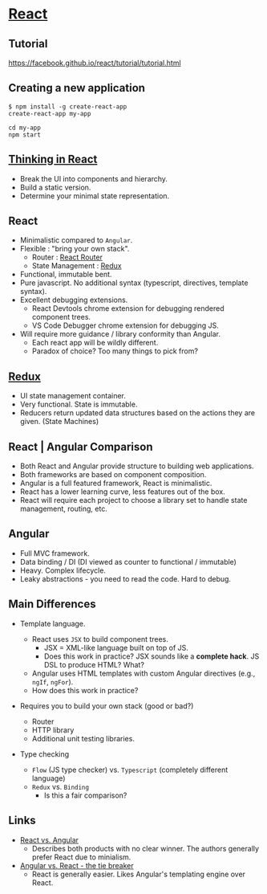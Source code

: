 # [React](https://facebook.github.io/react/)

## Tutorial

https://facebook.github.io/react/tutorial/tutorial.html

## Creating a new application

```
$ npm install -g create-react-app
create-react-app my-app

cd my-app
npm start
```

## [Thinking in React](https://facebook.github.io/react/docs/thinking-in-react.html)

* Break the UI into components and hierarchy.
* Build a static version.
* Determine your minimal state representation.

## React

* Minimalistic compared to `Angular`.
* Flexible : "bring your own stack".
  * Router : [React Router](https://reacttraining.com/react-router/)
  * State Management : [Redux](http://redux.js.org/)
* Functional, immutable bent.
* Pure javascript. No additional syntax (typescript, directives, template syntax).
* Excellent debugging extensions.
    * React Devtools chrome extension for debugging rendered component trees.
    * VS Code Debugger chrome extension for debugging JS.
* Will require more guidance / library conformity than Angular.
    * Each react app will be wildly different.
    * Paradox of choice? Too many things to pick from?

## [Redux](http://redux.js.org/)

* UI state management container.
* Very functional. State is immutable.
* Reducers return updated data structures based on the actions they are given. (State Machines)

## React | Angular Comparison

* Both React and Angular provide structure to building web applications.
* Both frameworks are based on component composition.
* Angular is a full featured framework, React is minimalistic.
* React has a lower learning curve, less features out of the box.
* React will require each project to choose a library set to handle state management, routing, etc.

## Angular

* Full MVC framework.
* Data binding / DI (DI viewed as counter to functional / immutable)
* Heavy. Complex lifecycle.
* Leaky abstractions - you need to read the code. Hard to debug.

## Main Differences

* Template language.
    * React uses `JSX` to build component trees.
        * JSX = XML-like language built on top of JS.
        * Does this work in practice? JSX sounds like a **complete hack**. JS DSL to produce HTML? What?
    * Angular uses HTML templates with custom Angular directives (e.g., `ngIf`, `ngFor`).
    * How does this work in practice?

* Requires you to build your own stack (good or bad?)
    * Router
    * HTTP library
    * Additional unit testing libraries.

* Type checking
    * `Flow` (JS type checker) vs. `Typescript` (completely different language)
    * `Redux` vs. `Binding`
        * Is this a fair comparison?


## Links

* [React vs. Angular](https://www.sitepoint.com/react-vs-angular/)
    * Describes both products with no clear winner. The authors generally prefer React due to minialism.
* [Angular vs. React - the tie breaker](https://www.airpair.com/angularjs/posts/angular-vs-react-the-tie-breaker)
    * React is generally easier. Likes Angular's templating engine over React.
